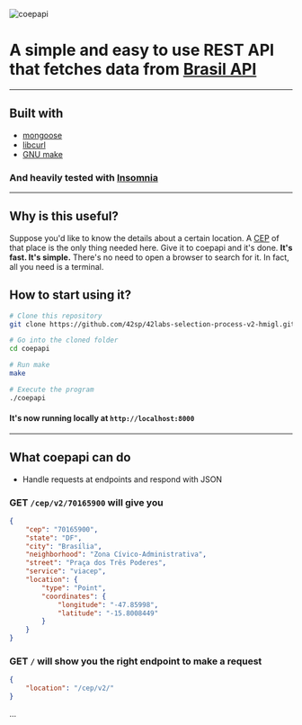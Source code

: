 ![coepapi](https://user-images.githubusercontent.com/88746406/155742706-a4cb5c79-84b7-4a9e-a9cf-ef3f89fd4e46.png)

# A simple and easy to use REST API that fetches data from [Brasil API](https://brasilapi.com.br/)

---
## Built with
- [mongoose](https://github.com/cesanta/mongoose)
- [libcurl](https://curl.se/libcurl/)
- [GNU make](https://www.gnu.org/software/make/)

### And heavily tested with [Insomnia](https://insomnia.rest/)
---
## Why is this useful?
Suppose you'd like to know the details about a certain location.
A [CEP](https://www.significados.com.br/cep/) of that place is the only
thing needed here. Give it to coepapi and it's done. **It's fast. It's simple.**
There's no need to open a browser to search for it. In fact, all you need
is a terminal.


## How to start using it?

```bash
# Clone this repository
git clone https://github.com/42sp/42labs-selection-process-v2-hmigl.git coepapi

# Go into the cloned folder
cd coepapi

# Run make
make

# Execute the program
./coepapi
```
#### It's now running locally at `http://localhost:8000`
---

## What coepapi can do
- Handle requests at endpoints and respond with JSON

### GET `/cep/v2/70165900` will give you
```json
{
	"cep": "70165900",
	"state": "DF",
	"city": "Brasília",
	"neighborhood": "Zona Cívico-Administrativa",
	"street": "Praça dos Três Poderes",
	"service": "viacep",
	"location": {
		"type": "Point",
		"coordinates": {
			"longitude": "-47.85998",
			"latitude": "-15.8008449"
		}
	}
}
```

### GET `/` will show you the right endpoint to make a request
```json
{
	"location": "/cep/v2/"
}
```

...


